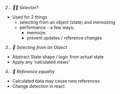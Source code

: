 _2... 🤷‍♀️ Selector?_

- Used for 2 things
  - selecting from an object (state) and memoizing
  - performance - a few ways;
    - memoize
    - prevent updates / reference changes

_3... 🍱 Selecting from an Object_

- Abstract State shape / logic from actual state
- Apply any ‘calculated views’

_4... 🚨 Reference equality_

- Calculated data may cause new references
- Change detection in react
